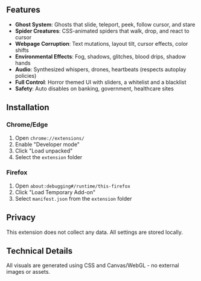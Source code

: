 ## Features

-  **Ghost System**: Ghosts that slide, teleport, peek, follow cursor, and stare
-  **Spider Creatures**: CSS-animated spiders that walk, drop, and react to cursor
-  **Webpage Corruption**: Text mutations, layout tilt, cursor effects, color shifts
-  **Environmental Effects**: Fog, shadows, glitches, blood drips, shadow hands
-  **Audio**: Synthesized whispers, drones, heartbeats (respects autoplay policies)
-  **Full Control**: Horror themed UI with sliders, a whitelist and a blacklist
-  **Safety**: Auto disables on banking, government, healthcare sites

## Installation

### Chrome/Edge
1. Open `chrome://extensions/`
2. Enable "Developer mode"
3. Click "Load unpacked"
4. Select the `extension` folder

### Firefox
1. Open `about:debugging#/runtime/this-firefox`
2. Click "Load Temporary Add-on"
3. Select `manifest.json` from the `extension` folder

## Privacy

This extension does not collect any data. All settings are stored locally.

## Technical Details

All visuals are generated using CSS and Canvas/WebGL - no external images or assets.
